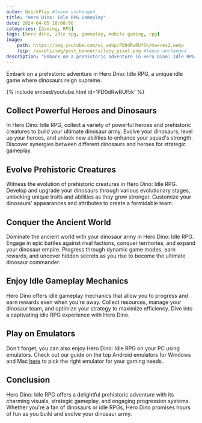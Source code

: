 ```yaml
---
autor: QuickPlay #leave unchanged
title: "Hero Dino: Idle RPG Gameplay"
date: 2024-04-05 10:00:00
categories: [Gaming, RPG]
tags: [hero dino, idle rpg, gameplay, mobile gaming, rpg]
image: 
    path: https://img.youtube.com/vi_webp/PD0dRwRUf5k/maxres2.webp 
    lqip: /assets/img/post_bannerrs/lazy_pixel.png #leave unchanged
description: "Embark on a prehistoric adventure in Hero Dino: Idle RPG, a unique idle game where dinosaurs reign supreme. Collect powerful heroes, evolve prehistoric creatures, and build your own dinosaur army to conquer the ancient world. Discover its idle gameplay mechanics, charming visuals, and how to dominate with your dino squad."
---
```


Embark on a prehistoric adventure in Hero Dino: Idle RPG, a unique idle game where dinosaurs reign supreme.

{% include embed/youtube.html id='PD0dRwRUf5k' %}

## Collect Powerful Heroes and Dinosaurs
In Hero Dino: Idle RPG, collect a variety of powerful heroes and prehistoric creatures to build your ultimate dinosaur army. Evolve your dinosaurs, level up your heroes, and unlock new abilities to enhance your squad's strength. Discover synergies between different dinosaurs and heroes for strategic gameplay.

## Evolve Prehistoric Creatures
Witness the evolution of prehistoric creatures in Hero Dino: Idle RPG. Develop and upgrade your dinosaurs through various evolutionary stages, unlocking unique traits and abilities as they grow stronger. Customize your dinosaurs' appearances and attributes to create a formidable team.

## Conquer the Ancient World
Dominate the ancient world with your dinosaur army in Hero Dino: Idle RPG. Engage in epic battles against rival factions, conquer territories, and expand your dinosaur empire. Progress through dynamic game modes, earn rewards, and uncover hidden secrets as you rise to become the ultimate dinosaur commander.

## Enjoy Idle Gameplay Mechanics
Hero Dino offers idle gameplay mechanics that allow you to progress and earn rewards even when you're away. Collect resources, manage your dinosaur team, and optimize your strategy to maximize efficiency. Dive into a captivating idle RPG experience with Hero Dino.

## Play on Emulators
Don't forget, you can also enjoy Hero Dino: Idle RPG on your PC using emulators. Check out our guide on the top Android emulators for Windows and Mac [here](https://quickplaymobile.github.io/posts/Top-10-Best-Android-Emulators-for-Windows-and-Mac/) to pick the right emulator for your gaming needs.

## Conclusion
Hero Dino: Idle RPG offers a delightful prehistoric adventure with its charming visuals, strategic gameplay, and engaging progression systems. Whether you're a fan of dinosaurs or idle RPGs, Hero Dino promises hours of fun as you build and evolve your dinosaur army.

